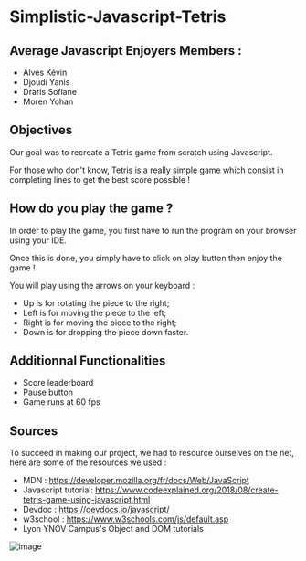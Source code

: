 # Simplistic-Javascript-Tetris

## Average Javascript Enjoyers Members :
- Alves Kévin
- Djoudi Yanis
- Draris Sofiane
- Moren Yohan

## Objectives
Our goal was to recreate a Tetris game from scratch using Javascript.

For those who don't know, Tetris is a really simple game which consist in completing lines to get the best score possible !

## How do you play the game ?
In order to play the game, you first have to run the program on your browser using your IDE.

Once this is done, you simply have to click on play button then enjoy the game !

You will play using the arrows on your keyboard :
- Up is for rotating the piece to the right;
- Left is for moving the piece to the left;
- Right is for moving the piece to the right;
- Down is for dropping the piece down faster.

## Additionnal Functionalities
- Score leaderboard
- Pause button
- Game runs at 60 fps

## Sources
To succeed in making our project, we had to resource ourselves on the net, here are some of the resources we used :

- MDN : https://developer.mozilla.org/fr/docs/Web/JavaScript
- Javascript tutorial: https://www.codeexplained.org/2018/08/create-tetris-game-using-javascript.html
- Devdoc : https://devdocs.io/javascript/
- w3school : https://www.w3schools.com/js/default.asp
- Lyon YNOV Campus's Object and DOM tutorials

![image](/assets/img/tetrisexample.png)